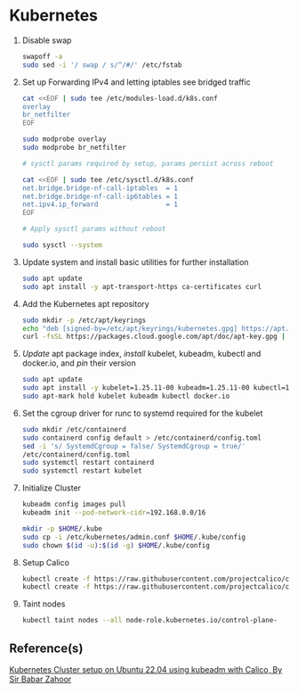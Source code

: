 # Kubernetes

1. Disable swap

    ```bash
    swapoff -a
    sudo sed -i '/ swap / s/^/#/' /etc/fstab
    ```

2. Set up Forwarding IPv4 and letting iptables see bridged traffic

    ```bash
    cat <<EOF | sudo tee /etc/modules-load.d/k8s.conf
    overlay
    br_netfilter
    EOF
    
    sudo modprobe overlay
    sudo modprobe br_netfilter
    
    # sysctl params required by setup, params persist across reboot
    
    cat <<EOF | sudo tee /etc/sysctl.d/k8s.conf
    net.bridge.bridge-nf-call-iptables  = 1
    net.bridge.bridge-nf-call-ip6tables = 1
    net.ipv4.ip_forward                 = 1
    EOF
    
    # Apply sysctl params without reboot
    
    sudo sysctl --system
    ```

3. Update system and install basic utilities for further installation

    ```bash
    sudo apt update
    sudo apt install -y apt-transport-https ca-certificates curl
    ```

4. Add the Kubernetes apt repository

    ```bash
    sudo mkdir -p /etc/apt/keyrings
    echo "deb [signed-by=/etc/apt/keyrings/kubernetes.gpg] https://apt.kubernetes.io/ kubernetes-xenial main" | sudo tee /etc/apt/sources.list.d/kubernetes.list
    curl -fsSL https://packages.cloud.google.com/apt/doc/apt-key.gpg | sudo gpg --dearmor -o /etc/apt/keyrings/kubernetes.gpg
    ```

5. *Update* apt package index, *install* kubelet, kubeadm, kubectl and docker.io, and *pin* their version

    ```bash
    sudo apt update
    sudo apt install -y kubelet=1.25.11-00 kubeadm=1.25.11-00 kubectl=1.25.11-00 docker.io
    sudo apt-mark hold kubelet kubeadm kubectl docker.io
    ```

6. Set the cgroup driver for runc to systemd required for the kubelet

    ```bash
    sudo mkdir /etc/containerd
    sudo containerd config default > /etc/containerd/config.toml
    sed -i 's/ SystemdCgroup = false/ SystemdCgroup = true/'
    /etc/containerd/config.toml
    sudo systemctl restart containerd
    sudo systemctl restart kubelet
    ```

7. Initialize Cluster

    ```bash
    kubeadm config images pull
    kubeadm init --pod-network-cidr=192.168.0.0/16
    
    mkdir -p $HOME/.kube
    sudo cp -i /etc/kubernetes/admin.conf $HOME/.kube/config
    sudo chown $(id -u):$(id -g) $HOME/.kube/config
    ```

8. Setup Calico

    ```bash
    kubectl create -f https://raw.githubusercontent.com/projectcalico/calico/v3.26.1/manifests/tigera-operator.yaml
    kubectl create -f https://raw.githubusercontent.com/projectcalico/calico/v3.26.1/manifests/custom-resources.yaml
    ```

9. Taint nodes

    ```bash
    kubectl taint nodes --all node-role.kubernetes.io/control-plane-
    ```

## Reference(s)

[Kubernetes Cluster setup on Ubuntu 22.04 using kubeadm with Calico, By Sir Babar Zahoor](https://www.linkedin.com/pulse/kubernetes-cluster-setup-ubuntu-2204-using-kubeadm-calico-md-sajjad/)
